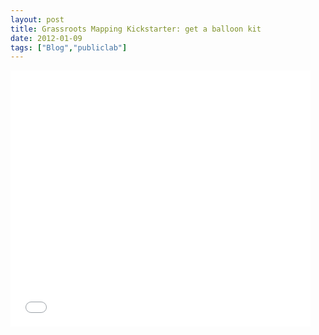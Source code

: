 ```yaml
---
layout: post
title: Grassroots Mapping Kickstarter: get a balloon kit
date: 2012-01-09
tags: ["Blog","publiclab"]
---
```


<iframe frameborder="0" height="410px" src="video.html" width="480px"></iframe>